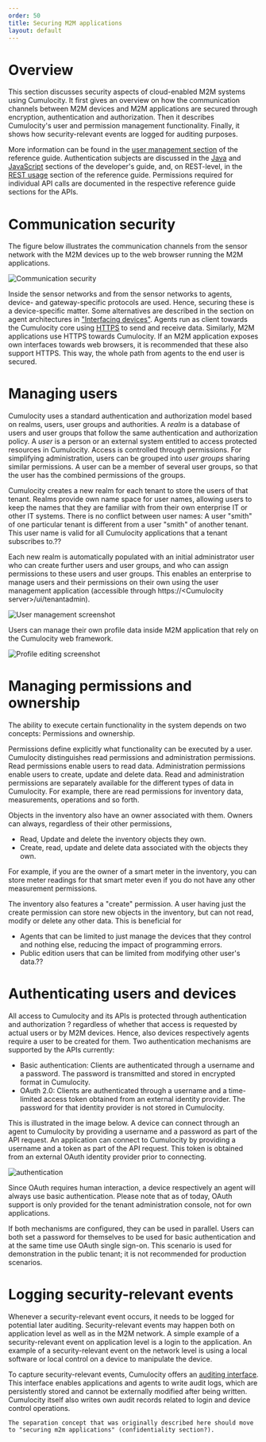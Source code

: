 ```yaml
---
order: 50
title: Securing M2M applications
layout: default
---
```

# Overview

This section discusses security aspects of cloud-enabled M2M systems using Cumulocity. It first gives an overview on how the communication channels between M2M devices and M2M applications are secured through encryption, authentication and authorization. Then it describes Cumulocity's user and permission management functionality. Finally, it shows how security-relevant events are logged for auditing purposes.

More information can be found in the [user management section](guides/reference-guide/users) of the reference guide. Authentication subjects are discussed in the [Java](guides/developers-guide/developing-java-clients) and [JavaScript](guides/developers-guide/developing-web-clients) sections of the developer's guide, and, on REST-level, in the [REST usage](guides/reference-guide/rest-implementation) section of the reference guide. Permissions required for individual API calls are documented in the respective reference guide sections for the APIs.

# Communication security

The figure below illustrates the communication channels from the sensor network with the M2M devices up to the web browser running the M2M applications.

![Communication security](images/c8yimages/commsecurity.png)

Inside the sensor networks and from the sensor networks to agents, device- and gateway-specific protocols are used. Hence, securing these is a device-specific matter. Some alternatives are described in the section on agent architectures in ["Interfacing devices"](guides/concepts-guide/interfacing-devices). Agents run as client towards the Cumulocity core using [HTTPS](http://en.wikipedia.org/wiki/HTTP_Secure) to send and receive data. Similarly, M2M applications use HTTPS towards Cumulocity. If an M2M application exposes own interfaces towards web browsers, it is recommended that these also support HTTPS. This way, the whole path from agents to the end user is secured.

# Managing users

Cumulocity uses a standard authentication and authorization model based on realms, users, user groups and authorities. A *realm* is a database of users and user groups that follow the same authentication and authorization policy. A *user* is a person or an external system entitled to access protected resources in Cumulocity. Access is controlled through permissions. For simplifying administration, users can be grouped into *user groups* sharing similar permissions. A user can be a member of several user groups, so that the user has the combined permissions of the groups.

Cumulocity creates a new realm for each tenant to store the users of that tenant. Realms provide own name space for user names, allowing users to keep the names that they are familiar with from their own enterprise IT or other IT systems. There is no conflict between user names: A user "smith" of one particular tenant is different from a user "smith" of another tenant. This user name is valid for all Cumulocity applications that a tenant subscribes to.??

Each new realm is automatically populated with an initial administrator user who can create further users and user groups, and who can assign permissions to these users and user groups. This enables an enterprise to manage users and their permissions on their own using the user management application (accessible through https://\<Cumulocity server\>/ui/tenantadmin).

![User management screenshot](images/c8yimages/usermanagement.png)

Users can manage their own profile data inside M2M application that rely on the Cumulocity web framework.

![Profile editing screenshot](images/c8yimages/profileediting.png)

# Managing permissions and ownership

The ability to execute certain functionality in the system depends on two concepts: Permissions and ownership.

Permissions define explicitly what functionality can be executed by a user. Cumulocity distinguishes read permissions and administration permissions. Read permissions enable users to read data. Administration permissions enable users to create, update and delete data. Read and administration permissions are separately available for the different types of data in Cumulocity. For example, there are read permissions for inventory data, measurements, operations and so forth.

Objects in the inventory also have an owner associated with them. Owners can always, regardless of their other permissions,

-   Read, Update and delete the inventory objects they own.
-   Create, read, update and delete data associated with the objects they own.

For example, if you are the owner of a smart meter in the inventory, you can store meter readings for that smart meter even if you do not have any other measurement permissions.

The inventory also features a "create" permission. A user having just the create permission can store new objects in the inventory, but can not read, modify or delete any other data. This is beneficial for

-   Agents that can be limited to just manage the devices that they control and nothing else, reducing the impact of programming errors.
-   Public edition users that can be limited from modifying other user's data.??

# Authenticating users and devices

All access to Cumulocity and its APIs is protected through authentication and authorization ? regardless of whether that access is requested by actual users or by M2M devices. Hence, also devices respectively agents require a user to be created for them. Two authentication mechanisms are supported by the APIs currently:

-   Basic authentication: Clients are authenticated through a username and a password. The password is transmitted and stored in encrypted format in Cumulocity.
-   OAuth 2.0: Clients are authenticated through a username and a time-limited access token obtained from an external identity provider. The password for that identity provider is not stored in Cumulocity.

This is illustrated in the image below. A device can connect through an agent to Cumulocity by providing a username and a password as part of the API request. An application can connect to Cumulocity by providing a username and a token as part of the API request. This token is obtained from an external OAuth identity provider prior to connecting.

![authentication](images/c8yimages/authentication.png)

Since OAuth requires human interaction, a device respectively an agent will always use basic authentication. Please note that as of today, OAuth support is only provided for the tenant administration console, not for own applications.

If both mechanisms are configured, they can be used in parallel. Users can both set a password for themselves to be used for basic authentication and at the same time use OAuth single sign-on. This scenario is used for demonstration in the public tenant; it is not recommended for production scenarios.

# Logging security-relevant events

Whenever a security-relevant event occurs, it needs to be logged for potential later auditing. Security-relevant events may happen both on application level as well as in the M2M network. A simple example of a security-relevant event on application level is a login to the application. An example of a security-relevant event on the network level is using a local software or local control on a device to manipulate the device.

To capture security-relevant events, Cumulocity offers an [auditing interface](guides/reference-guide/auditing). This interface enables applications and agents to write audit logs, which are persistently stored and cannot be externally modified after being written. Cumulocity itself also writes own audit records related to login and device control operations.



	The separation concept that was originally described here should move to "securing m2m applications" (confidentiality section?).

